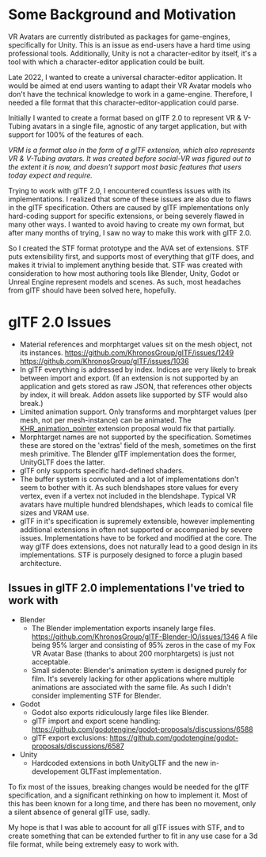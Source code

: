 # Some Background and Motivation
VR Avatars are currently distributed as packages for game-engines, specifically for Unity. This is an issue as end-users have a hard time using professional tools. Additionally, Unity is not a character-editor by itself, it's a tool with which a character-editor application could be built.

Late 2022, I wanted to create a universal character-editor application. It would be aimed at end users wanting to adapt their VR Avatar models who don't have the technical knowledge to work in a game-engine.
Therefore, I needed a file format that this character-editor-application could parse.

Initially I wanted to create a format based on glTF 2.0 to represent VR & V-Tubing avatars in a single file, agnostic of any target application, but with support for 100% of the features of each.

*VRM is a format also in the form of a glTF extension, which also represents VR & V-Tubing avatars. It was created before social-VR was figured out to the extent it is now, and doesn't support most basic features that users today expect and require.*

Trying to work with glTF 2.0, I encountered countless issues with its implementations. I realized that some of these issues are also due to flaws in the glTF specification. Others are caused by glTF implementations only hard-coding support for specific extensions, or being severely flawed in many other ways.
I wanted to avoid having to create my own format, but after many months of trying, I saw no way to make this work with glTF 2.0.

So I created the STF format prototype and the AVA set of extensions. STF puts extensibility first, and supports most of everything that glTF does, and makes it trivial to implement anything beside that.
STF was created with consideration to how most authoring tools like Blender, Unity, Godot or Unreal Engine represent models and scenes. As such, most headaches from glTF should have been solved here, hopefully.

# glTF 2.0 Issues
- Material references and morphtarget values sit on the mesh object, not its instances.
  https://github.com/KhronosGroup/glTF/issues/1249
  https://github.com/KhronosGroup/glTF/issues/1036
- In glTF everything is addressed by index. Indices are very likely to break between import and export. (If an extension is not supported by an application and gets stored as raw JSON, that references other objects by index, it will break. Addon assets like supported by STF would also break.)
- Limited animation support. Only transforms and morphtarget values (per mesh, not per mesh-instance) can be animated.
  The [KHR_animation_pointer](https://github.com/KhronosGroup/glTF/pull/2147) extension proposal would fix that partially.
- Morphtarget names are not supported by the specification. Sometimes these are stored on the 'extras' field of the mesh, sometimes on the first mesh primitive. The Blender glTF implementation does the former, UnityGLTF does the latter.
- glTF only supports specific hard-defined shaders.
- The buffer system is convoluted and a lot of implementations don't seem to bother with it. As such blendshapes store values for every vertex, even if a vertex not included in the blendshape. Typical VR avatars have multiple hundred blendshapes, which leads to comical file sizes and VRAM use.
- glTF in it's specification is supremely extensible, however implementing additional extensions in often not supported or accompanied by severe issues. Implementations have to be forked and modified at the core. The way glTF does extensions, does not naturally lead to a good design in its implementations. STF is purposely designed to force a plugin based architecture.

## Issues in glTF 2.0 implementations I've tried to work with
- Blender
	- The Blender implementation exports insanely large files.
  https://github.com/KhronosGroup/glTF-Blender-IO/issues/1346
  A file being 95% larger and consisting of 95% zeros in the case of my Fox VR Avatar Base (thanks to about 200 morphtargets) is just not acceptable.
	- Small sidenote: Blender's animation system is designed purely for film. It's severely lacking for other applications where multiple animations are associated with the same file. As such I didn't consider implementing STF for Blender.
- Godot
	- Godot also exports ridiculously large files like Blender.
	- glTF import and export scene handling: https://github.com/godotengine/godot-proposals/discussions/6588
	- glTF export exclusions: https://github.com/godotengine/godot-proposals/discussions/6587
- Unity
	- Hardcoded extensions in both UnityGLTF and the new in-developement GLTFast implementation.

To fix most of the issues, breaking changes would be needed for the glTF specification, and a significant rethinking on how to implement it.
Most of this has been known for a long time, and there has been no movement, only a silent absence of general glTF use, sadly.

My hope is that I was able to account for all glTF issues with STF, and to create something that can be extended further to fit in any use case for a 3d file format, while being extremely easy to work with.